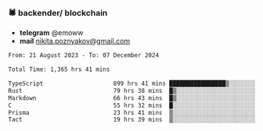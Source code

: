 ### 🕷 backender/ blockchain
- **telegram** @emoww
- **mail** nikita.poznyakov@gmail.com

<!--START_SECTION:waka-->

```txt
From: 21 August 2023 - To: 07 December 2024

Total Time: 1,365 hrs 41 mins

TypeScript                    899 hrs 41 mins ████████████████▒░░░░░░░░   65.63 %
Rust                          79 hrs 38 mins  █▒░░░░░░░░░░░░░░░░░░░░░░░   05.81 %
Markdown                      66 hrs 43 mins  █▒░░░░░░░░░░░░░░░░░░░░░░░   04.87 %
C                             55 hrs 32 mins  █░░░░░░░░░░░░░░░░░░░░░░░░   04.05 %
Prisma                        23 hrs 41 mins  ▒░░░░░░░░░░░░░░░░░░░░░░░░   01.73 %
Tact                          19 hrs 39 mins  ▒░░░░░░░░░░░░░░░░░░░░░░░░   01.43 %
```

<!--END_SECTION:waka-->




